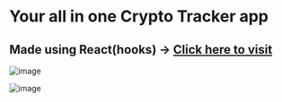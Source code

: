# Your all in one Crypto Tracker app
## Made using React(hooks) -> [Click here to visit](https://crypto-tracker-all.netlify.app/)
![image](https://user-images.githubusercontent.com/72123368/160593061-f4da6f5b-7f0d-449d-aa49-e02d9c79b761.png)

![image](https://user-images.githubusercontent.com/72123368/160593188-3c1ab846-9569-48b1-95c0-bc3926073317.png)



